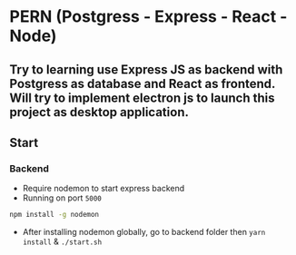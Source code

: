 # PERN (Postgress - Express - React - Node)
Try to learning use Express JS as backend with Postgress as database and React as frontend. Will try to implement electron js to launch this project as desktop application.
---
## Start
### Backend
- Require nodemon to start express backend
- Running on port `5000`
```bash
npm install -g nodemon
```

- After installing nodemon globally, go to backend folder then `yarn install` & `./start.sh`
